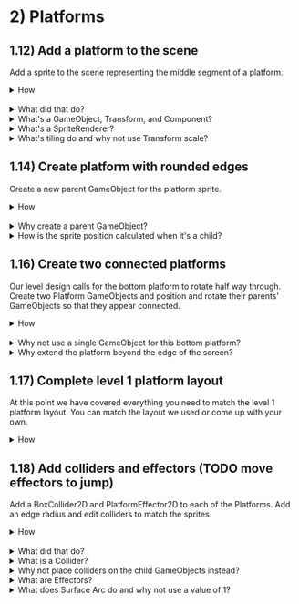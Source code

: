 # 2) Platforms

## 1.12) Add a platform to the scene

Add a sprite to the scene representing the middle segment of a platform.  

<details><summary>How</summary>

Add a platform:

 - Click the arrow on the sprite sheet in your Assets/Art directory (this displays each individual sliced image).  We are using **spritesheet_ground**.
 - Click and drag the platform sprite you want to use into the 'Hierarchy' window.  We are using **spritesheet_ground_72**. 
 
<img src="http://i.imgur.com/kZC4i6d.png" width=300px />

<br>Tile the width:

 - In the Hierarchy, select the 'spritesheet_ground_72' GameObject.
 - In the Inspector, under the SpriteRenderer component:
   - Change 'Draw Mode' to 'Tiled'.
   - An option for 'Width' appears, increase this to about 10 (but don't change height).

TODO pick a size which more likely fits

<img src="http://i.imgur.com/MIgzjdO.png" width=300px />

<hr></details><br>
<details><summary>What did that do?</summary>

Add a platform:

This adds a GameObject to the scene with a SpriteRenderer component to render the sprite.

<br>Tile the width:

Change the SpriteRenderer draw mode to tiled and increase the width.

You should see the platform sprite get wider, repeating it's pattern.

<hr></details>
<details><summary>What's a GameObject, Transform, and Component?</summary>

Everything you see and interact with in a game is driven by GameObjects.  Typically a GameObject represents a single logical object in the world (e.g. a character).  It may be composed of child GameObjects, each responsible for part of the display and/or behaviour. It may also hold various components.  

A component is a set of logic (i.e. code) which may be added to a GameObject, or child GameObject, and is exposed in the 'Inspector' window for the GameObject you have selected in the 'Hierarchy'.  A GameObject may have any number of components and those components may by configured to customize the behaviour for that specific object.  

Unity has a number of components available out of the box, we will be using several Unity components in this tutorial and will be making many custom components as well.

A Transform component manages the GameObject's position, rotation and scale.  Every GameObject, including child GameObjects, have a Transform. Occasionally you will encounter a GameObject that has nothing rendered on screen.  In these cases the Transform is often completely ignored but may not be removed.

<hr></details>
<details><summary>What's a SpriteRenderer?</summary>

SpriteRenderer is a Unity component which renders a sprite on screen.  Select the GameObject in the 'Hierarchy' to view the SpriteRenderer component for this object in the 'Inspector'.  Here several options are available for modifying how the sprite is rendered.  For example:

 - Sprite: This is the sprite image to render.  It was populated automatically when you created the GameObject with drag/drop.
 - Color: White is the default, displaying the sprite as it was created by the artist.  Changing this color modifies the sprite's appearance.  You can also use the alpha value here to make a sprite transparent.

<img src="http://i.imgur.com/4w3P1nx.png" width=50% />

<hr></details>
<details><summary>What's tiling do and why not use Transform scale?</summary>

TODO about tile

Using transform scale to change the width cause the sprite displayed to stretch.  We are using tiling so the sprite repeats instead:

<img src="http://i.imgur.com/ejbs3RK.png" width=50% />

<hr></details>

## 1.14) Create platform with rounded edges

Create a new parent GameObject for the platform sprite.

<details><summary>How</summary>

Create a parent Platform:

 - In the Hierarchy, right click and 'Create Empty'.
   - Rename to "Platform".
   - Ensure the Transform is at defaults (position 0, rotation 0, scale 1) for both the 'Platform' and the sprite's GameObject 'spritesheet_ground_72'.

<img src="http://i.imgur.com/FAkZf1H.png" width=300px />

TODO this is easy to miss, need debugging tips 

 - Drag and drop the sprite (spritesheet_ground_72) onto the Platform GameObject.  
 
It should appear indented under Platform in the Hierarchy:

<img src="http://i.imgur.com/XOve0Ap.png" width=300px />

<br>Add rounded corners to platforms:


 - Click and drag one of the edge sprites onto the 'Platform' GameObject. We're using **spritesheet_ground_65** and **spritesheet_ground_79**.
   - The edge sprite should be a child GameObject, like the middle sprite.  If it does not appear indented, drag drop in the Hierarchy window to rearrange.
   - Confirm that each of the child sprites are still at 0 position, 0 rotation, and 1 scale.  The edge sprites may have an X position when we are done.
 - Move the edge sprite away from the main platform:   
   - Select the edge sprite (one of the child GameObjects).
   - Use the move tool to position it away from the other sprites.

<img src="http://i.imgur.com/bYsJhjs.png" width=150px />

 - Use Vertex Snap to position the edge next to the main platform:
   - Hold V to enable Vertex Snap mode.
   - A box appears for each anchor point (e.g. the corners of the sprite).  Hover over the top right corner.
   - Click and drag the box.  The sprite will snap perfectly with other anchor points in the world.

<img src="http://i.imgur.com/L82mkXu.gif" width=300px />

 - Repeat for both edges, creating smooth corners on both sides of the platform.


TODO 
9:49  Moderator  Verified  HardlyDifficult: yea ... even as in an even multiple of the original 1.28. that's clear right =p just confirmed that works with those sprites. so try 12.8 width

TODO size and positioning will keep changing, don't try to get it perfect.



<hr></details><br>
<details><summary>Why create a parent GameObject?</summary>

Most of the platforms we will be creating require multiple different sprites to display correctly.  We tackle this in the next section.  Even for platforms which are represented with a single sprite, it's nice to be consistent across all of our platforms.

The implications of using a parent GameObject or not will be more clear when we start to add game mechanics later in the tutorial.

<hr></details>
<details><summary>How is the sprite position calculated when it's a child?</summary>

When a GameObject is a child of another GameObject, it's position, rotation, and scale are the combination of the child's Transform and the parent's Transform (via matrix multiplication).  

Typically all Transform updates during the game and in level design are done to the parent GameObject.  Child Transforms are often static offsets from the center of the parent GameObject.  e.g. we'll be adding rounded edges to the platform, which will require an x offset so they are positioned next to the middle segment.

<hr></details>

## 1.16) Create two connected platforms

Our level design calls for the bottom platform to rotate half way through.  Create two Platform GameObjects and position and rotate their parents' GameObjects so that they appear connected.

<details><summary>How</summary>

TODO too verbose.

 - Use two copies of the Platform GameObject.
   - Select and copy / paste or right click and 'Duplicate'.
 - Move their parent GameObjects so that the sprites appear near the bottom of the screen, side by side. 
 - Raise the right Platform a little above the left.
 - Delete the rounded edges from both Platforms.
 - Increase the 'Width' of middle sprite of each platform to about 15 so that the platforms combined cover more than the width of the screen.
 - Use Vertex Snap (by holding V) to reposition the edges.
 - Select the parent GameObject for the Platform on the right and use the rotate tool to modify the Transform's rotation Z value to about 4.

<img src="http://i.imgur.com/3s1bSBb.png" width=150px>

The scene should look something like this:

<img src="http://i.imgur.com/kL3NvA7.png" width=500px>

 - Select the middle sprite's GameObject for the platform on the right.
 - Drag and drop that child GameObject out of the Platform so it stands alone. (it will still appear at the same position/rotation). 
 - With Vertex Snap, use the box in the bottom left corner to drag the platform and connect perfectly with the other.
 - Copy paste the Transform position from the child you just placed to its original parent GameObject.
 - Drag and drop the sprite back into the original parent GameObject.
   - Confirm the child GameObject's Transform position and rotation are at 0.

<img src="http://i.imgur.com/iJ4fdYQ.gif" width=700px />

<hr></details><br>
<details><summary>Why not use a single GameObject for this bottom platform?</summary>

Up next we will be adding colliders to these platforms.  There are several ways this could be handled, as is always the case with GameDev. We will be placing BoxCollider2Ds on our Platforms' parent GameObjects.  This works great when the parent is a middle sprite segment along with a rounded corner sprite - but does not work as well when the platform changes it's rotation half way through.

<hr></details>
<details><summary>Why extend the platform beyond the edge of the screen?</summary>

The width of the world players are going to see is fixed so you could argue that extending over the edge is not necessary.  I recommend this to ensure there are no unexpected gaps at the edge and to leave some flexibility for future mechanics, including:

 - Allow some enemies to continue off screen and use the platform we can't see before returning to the game.
 - Screen shake.  This works by moving the camera up/down/left/right a bit.  Having the platforms extend beyond the edge of the screen allows us to do that without exposing gaps.

<hr></details>


## 1.17) Complete level 1 platform layout

At this point we have covered everything you need to match the level 1 platform layout.  You can match the layout we used or come up with your own.

<details><summary>How</summary>


The basic steps are:

 - Copy a parent Platform to start from.
 - Modify the tile 'Width' for the middle segment as needed.  Platforms should extend off the screen a bit.
 - Use Vertex Snap to position the edge sprites.
 - Move and rotate the sprite by modifying the parent GameObject, leaving the children at position and rotation 0, with the exception of the corner sprites which have an X position.
 - You can delete the rounded edges which are completely off screen.

Optionally, you can rename the platform GameObjects and organize your platforms by placing them in a parent GameObject.  e.g.:

 - Click and drag to re-arrange the platform GameObjects so they appear in the same order in the hierarchy as they do in game.
 - Rename each to represent it's position - e.g. "Level2".
 - Create an Empty GameObject, name it "Platforms".  Ensure that it is a position 0.
 - Select all of your existing platforms (the parent GameObjects) and click and drag them onto "Platforms".

The project should looks something like this, but don't worry about trying to match it perfectly:

<img src="http://i.imgur.com/utVCg6G.png" width=500px />

<hr></details>


## 1.18) Add colliders and effectors (TODO move effectors to jump)

Add a BoxCollider2D and PlatformEffector2D to each of the Platforms.  Add an edge radius and edit colliders to match the sprites.

<details><summary>How</summary>

 - Select a platform's parent GameObject.
 - Click the 'Add Component' button, type **BoxCollider2D** and select it from the list.
   - Under Box Collider 2D in the Inspector, set 'Edge Radius' to '.1'

<img src="http://i.imgur.com/yM4DRr6.png" width=300px>

 - Click 'Edit Collider' and click/drag the box which appears so that the outer green line encapsulates the platform.
    - Click and then hold Alt while adjusting the sides to pull both sides in evenly.

<img src="http://i.imgur.com/Q4T1KfJ.gif" width=300px />

 - Repeat for each of the platforms.
   - For the bottom platforms which are two connected parent platform GameObjects - allow the colliders to overlap a little.

<img src="http://i.imgur.com/D5gBSiW.gif" width=300px />

<br>Add a PlatformerEffector2D to each platform:

 - Select all of the Platform GameObjects.
   - Add **PlatformEffector2D**.
     - Change the 'Surface Arc' to '35'.
   - Under the BoxCollider2D, select 'Use by Effector'.

</details><br>

<details><summary>What did that do?</summary>

Colliders define an objects shape for the purposes of physical collisions.  We use the edge radius on the box collider in order to smooth out the corners and better match the platform art.

For the bottom platforms, we overlap the colliders for a smooth experience when entities are walking from one to the next.

<br>Add a PlatformerEffector2D to each platform:


The PlatformerEffector2D creates one-way collisions for our platforms.  This allows entities to jump through a platform and land on top -- a common mechanic for platformer games.

Reduce the PlatformerEffector2D Surface Arc disables collisions on the sides of the platforms, preventing the character from sticking to the side in a strange way.

<hr></details>
<details><summary>What is a Collider?</summary>

Colliders are components placed on GameObjects to define their shape for the purposes of physical collisions.  The collider shape may or may not align with the visuals on screen.

Typically colliders match the shape of the art on screen.  For example, they are used to keep the character from falling through the floor or walking through walls, and to cause the character to die when they hit an enemy.

Colliders may also be used as 'triggers' to detect something happening near an object without causing a physical reaction.  For example, an entity could have a second collider twice as large as the entity itself and use that to know when danger is approaching - causing the entity to run the other way.

More on [colliders from Unity](https://docs.unity3d.com/Manual/CollidersOverview.html).

</details>
<details><summary>Why not place colliders on the child GameObjects instead?</summary>

Well, you could!  With GameDev, you'll find there are almost always various ways you could achieve a goal and pros/cons to each.  

Since we are using BoxCollider2D and an Edge radius, getting our sprites to connect with a smooth surface for entities to walk over would be more challenging when the colliders are on the child sprite GameObjects instead of the parent Platform.  

<img src="http://i.imgur.com/QTjSEt7.png" width=50% />

Additionally, fewer colliders may improve your game's performance - however the difference here will not be noticeable.

</details>
<details><summary>What are Effectors?</summary>

Effectors in Unity are easy ways to add various mechanics to the game.  The one-way collision effect we are using here happens to be a very common mechanic for 2D games, so Unity has this component ready to drop in.  

Unity is not doing anything with these components that you technically could not have built yourself in a custom script, but that said adding the one-way effect the PlatformerEffector2D creates would not be easy to do.

Read more about the [various 2d effectors in Unity](https://docs.unity3d.com/Manual/Effectors2D.html) including a conveyor belt, repulsion, and floating effects.

</details>
<details><summary>What does Surface Arc do and why not use a value of 1?</summary>

The surface arc for an effector changes the supported region, in this case the surfaces which are collidable.  By reducing this we are causing the sides to be treated as non-collidable like the bottoms are by default. 

The surface arc is defined in degrees around the Transform's up direction, and compared against the normal of the surface of the collider at the point of collision to determine if effects apply (in this case, if collisions apply).

A very small surface arc still allows the primary use case to work correctly, i.e. you can still stand on platforms.  The sides, where a rounded edge appears, may not be collidable causing the character to fall off prematurely.  

You can adjust the surface arc to find a value that feels good.

</details>

